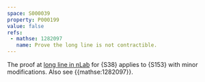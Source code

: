 ```yaml
---
space: S000039
property: P000199
value: false
refs:
 - mathse: 1282097
   name: Prove the long line is not contractible.
---
```


The proof at [long line in nLab](https://ncatlab.org/nlab/show/long+line) for {S38} applies to {S153} with minor modifications. Also see {{mathse:1282097}}.
